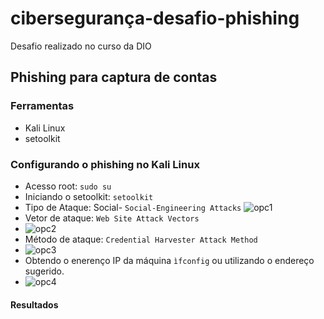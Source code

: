 # cibersegurança-desafio-phishing
Desafio realizado no curso da DIO

## Phishing para captura de contas 

### Ferramentas

- Kali Linux
- setoolkit

### Configurando o phishing no Kali Linux

- Acesso root: `sudo su`
- Iniciando o setoolkit: `setoolkit`
- Tipo de Ataque: Social- ``` Social-Engineering Attacks ```
![opc1](https://github.com/user-attachments/assets/a24f7a84-c70f-44e2-83de-cae354ed3f83)
- Vetor de ataque: ``` Web Site Attack Vectors ```
- ![opc2](https://github.com/user-attachments/assets/50cf4d38-ab6c-4138-85c5-234e533727b7)
- Método de ataque: ```Credential Harvester Attack Method ```
- ![opc3](https://github.com/user-attachments/assets/cb1dbfd4-f0d7-4fc1-ae9c-34f727077e8f)
- Obtendo o enerenço IP da máquina ```ìfconfig``` ou utilizando o endereço sugerido.
- ![opc4](https://github.com/user-attachments/assets/61538006-8e12-4fbe-b39d-f8fae5dca372)

#### Resultados

